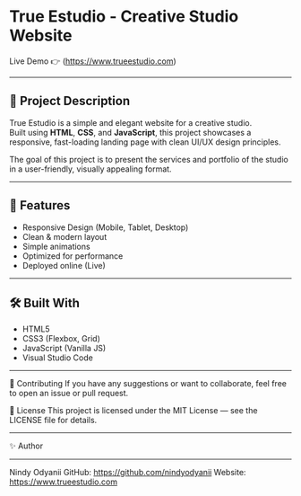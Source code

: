 # True Estudio - Creative Studio Website

Live Demo 👉 (https://www.trueestudio.com)

---

## 📝 Project Description

True Estudio is a simple and elegant website for a creative studio.  
Built using **HTML**, **CSS**, and **JavaScript**, this project showcases a responsive, fast-loading landing page with clean UI/UX design principles.

The goal of this project is to present the services and portfolio of the studio in a user-friendly, visually appealing format.

---

## 🚀 Features

- Responsive Design (Mobile, Tablet, Desktop)
- Clean & modern layout
- Simple animations
- Optimized for performance
- Deployed online (Live)

---

## 🛠️ Built With

- HTML5
- CSS3 (Flexbox, Grid)
- JavaScript (Vanilla JS)
- Visual Studio Code

---

🤝 Contributing
If you have any suggestions or want to collaborate, feel free to open an issue or pull request.

📄 License
This project is licensed under the MIT License — see the LICENSE file for details.


---

✨ Author 


---

Nindy Odyanii
GitHub: https://github.com/nindyodyanii
Website: https://www.trueestudio.com
